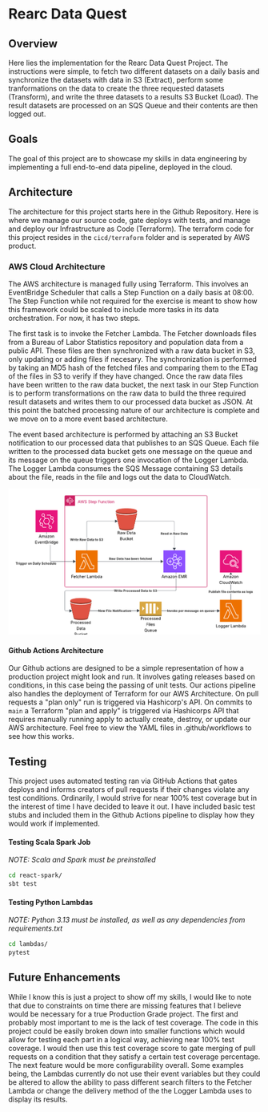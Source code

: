 # Rearc Data Quest

## Overview
Here lies the implementation for the Rearc Data Quest Project. The instructions were simple, to fetch two different datasets on a daily basis and synchronize the datasets with data in S3 (Extract), perform some tranformations on the data to create the three requested datasets (Transform), and write the three datasets to a results S3 Bucket (Load). The result datasets are processed on an SQS Queue and their contents are then logged out.

## Goals
The goal of this project are to showcase my skills in data engineering by implementing a full end-to-end data pipeline, deployed in the cloud. 

## Architecture
The architecture for this project starts here in the Github Repository. Here is where we manage our source code, gate deploys with tests, and manage and deploy our Infrastructure as Code (Terraform). The terraform code for this project resides in the `cicd/terraform` folder and is seperated by AWS product.

### AWS Cloud Architecture
The AWS architecture is managed fully using Terraform. This involves an EventBridge Scheduler that calls a Step Function on a daily basis at 08:00. The Step Function while not required for the exercise is meant to show how this framework could be scaled to include more tasks in its data orchestration. For now, it has two steps. 

The first task is to invoke the Fetcher Lambda. The Fetcher downloads files from a Bureau of Labor Statistics repository and population data from a public API. These files are then synchronized with a raw data bucket in S3, only updating or adding files if necesary. The synchronization is performed by taking an MD5 hash of the fetched files and comparing them to the ETag of the files in S3 to verify if they have changed. Once the raw data files have been written to the raw data bucket, the next task in our Step Function is to perform transformations on the raw data to build the three required result datasets and writes them to our processed data bucket as JSON. At this point the batched processing nature of our architecture is complete and we move on to a more event based architecture. 

The event based architecture is performed by attaching an S3 Bucket notification to our processed data that publishes to an SQS Queue. Each file written to the processed data bucket gets one message on the queue and its message on the queue triggers one invocation of the Logger Lambda. The Logger Lambda consumes the SQS Message containing S3 details about the file, reads in the file and logs out the data to CloudWatch.

![AWS Cloud Architecure](./Rearc%20Data%20Quest%20Architecture.png)

#### Github Actions Architecture
Our Github actions are designed to be a simple representation of how a production project might look and run. It involves gating releases based on conditions, in this case being the passing of unit tests. Our actions pipeline also handles the deployment of Terraform for our AWS Architecture. On pull requests a "plan only" run is triggered via Hashicorp's API. On commits to `main` a Terraform "plan and apply" is triggered via Hashicorps API that requires manually running apply to actually create, destroy, or update our AWS architecture. Feel free to view the YAML files in .github/workflows to see how this works.

## Testing
This project uses automated testing ran via GitHub Actions that gates deploys and informs creators of pull requests if their changes violate any test conditions. Ordinarily, I would strive for near 100% test coverage but in the interest of time I have decided to leave it out. I have included basic test stubs and included them in the Github Actions pipeline to display how they would work if implemented.

#### Testing Scala Spark Job
*NOTE: Scala and Spark must be preinstalled*

```bash
cd react-spark/
sbt test
```

#### Testing Python Lambdas
*NOTE: Python 3.13 must be installed, as well as any dependencies from requirements.txt*

```bash
cd lambdas/
pytest
```

## Future Enhancements 
While I know this is just a project to show off my skills, I would like to note that due to constraints on time there are missing features that I believe would be necessary for a true Production Grade project. The first and probably most important to me is the lack of test coverage. The code in this project could be easily broken down into smaller functions which would allow for testing each part in a logical way, achieving near 100% test coverage. I would then use this test coverage score to gate merging of pull requests on a condition that they satisfy a certain test coverage percentage. The next feature would be more configurability overall. Some examples being, the Lambdas currently do not use their event variables but they could be altered to allow the ability to pass different search filters to the Fetcher Lambda or change the delivery method of the the Logger Lambda uses to display its results. 
